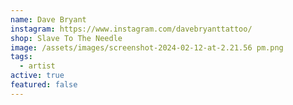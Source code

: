 ```yaml
---
name: Dave Bryant
instagram: https://www.instagram.com/davebryanttattoo/
shop: Slave To The Needle
image: /assets/images/screenshot-2024-02-12-at-2.21.56 pm.png
tags:
  - artist
active: true
featured: false
---
```

